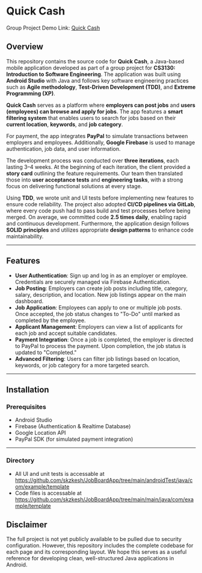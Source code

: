 # Quick Cash

Group Project Demo Link: [Quick Cash](https://drive.google.com/file/d/10A8xOklsHASQ0g_V_6k5yrmpYnncgt2T/view?usp=sharing)
## Overview

This repository contains the source code for **Quick Cash**, a Java-based mobile application developed as part of a group project for **CS3130: Introduction to Software Engineering**. The application was built using **Android Studio** with Java and follows key software engineering practices such as **Agile methodology**, **Test-Driven Development (TDD)**, and **Extreme Programming (XP)**.

**Quick Cash** serves as a platform where **employers can post jobs** and **users (employees) can browse and apply for jobs**. The app features a **smart filtering system** that enables users to search for jobs based on their **current location**, **keywords**, and **job category**.

For payment, the app integrates **PayPal** to simulate transactions between employers and employees. Additionally, **Google Firebase** is used to manage authentication, job data, and user information.

The development process was conducted over **three iterations**, each lasting 3–4 weeks. At the beginning of each iteration, the client provided a **story card** outlining the feature requirements. Our team then translated those into **user acceptance tests** and **engineering tasks**, with a strong focus on delivering functional solutions at every stage.

Using **TDD**, we wrote unit and UI tests before implementing new features to ensure code reliability. The project also adopted **CI/CD pipelines via GitLab**, where every code push had to pass build and test processes before being merged. On average, we committed code **2.5 times daily**, enabling rapid and continuous development. Furthermore, the application design follows **SOLID principles** and utilizes appropriate **design patterns** to enhance code maintainability.

---

## Features

- **User Authentication**: Sign up and log in as an employer or employee. Credentials are securely managed via Firebase Authentication.
- **Job Posting**: Employers can create job posts including title, category, salary, description, and location. New job listings appear on the main dashboard.
- **Job Application**: Employees can apply to one or multiple job posts. Once accepted, the job status changes to "To-Do" until marked as completed by the employee.
- **Applicant Management**: Employers can view a list of applicants for each job and accept suitable candidates.
- **Payment Integration**: Once a job is completed, the employer is directed to PayPal to process the payment. Upon completion, the job status is updated to "Completed."
- **Advanced Filtering**: Users can filter job listings based on location, keywords, or job category for a more targeted search.

---

## Installation

### Prerequisites

- Android Studio
- Firebase (Authentication & Realtime Database)
- Google Location API
- PayPal SDK (for simulated payment integration)

---
### Directory

- All UI and unit tests is accessable at https://github.com/skzkesh/JobBoardApp/tree/main/androidTest/java/com/example/template
- Code files is accessable at https://github.com/skzkesh/JobBoardApp/tree/main/main/java/com/example/template

## Disclaimer

The full project is not yet publicly available to be pulled due to security configuration. However, this repository includes the complete codebase for each page and its corresponding layout. We hope this serves as a useful reference for developing clean, well-structured Java applications in Android.
